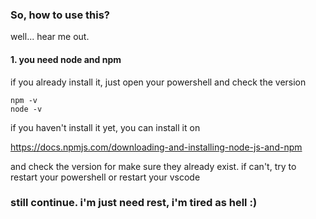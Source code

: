 ### So, how to use this?
well... hear me out.
<h4>1. you need node and npm</h4>

   if you already install it, just open your powershell and check the version
   ```
   npm -v
   node -v
   ```
   if you haven't install it yet, you can install it on

   https://docs.npmjs.com/downloading-and-installing-node-js-and-npm

   and check the version for make sure they already exist. if can't, try to restart your powershell or restart your vscode

### still continue. i'm just need rest, i'm tired as hell :)
